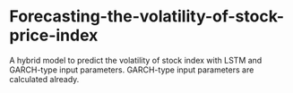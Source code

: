 # Forecasting-the-volatility-of-stock-price-index
A hybrid model to predict the volatility of stock index with LSTM and GARCH-type input parameters. GARCH-type input parameters are calculated already.
# 
